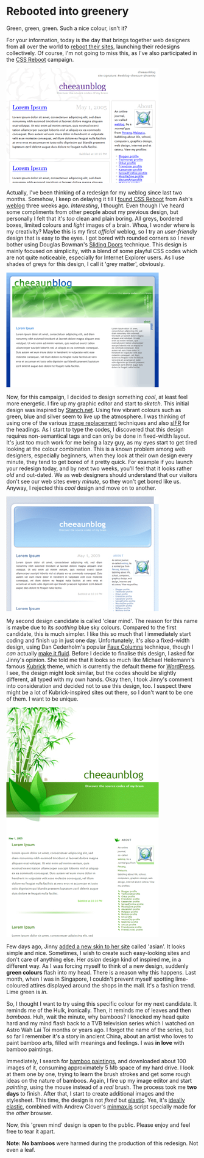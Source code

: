 Rebooted into greenery
===

Green, green, green. Such a nice colour, isn't it?

For your information, today is the day that brings together web designers from all over the world to [reboot their sites](http://may1reboot.com/ "May 1st Reboot"), launching their redesigns collectively. Of course, I'm not going to miss this, as I've also participated in the [CSS Reboot](http://cssreboot.com/) campaign.

![cheeaunblog web site in 'grey matter' design, complete with brain images](/blog/images/screenshots/web/cheeaunblog_grey_matter_brain_design.png)

Actually, I've been thinking of a redesign for my weblog since last two months. Somehow, I keep on delaying it till I [found CSS Reboot](http://ashweb.yada2.net/blogs/index.php/2005/04/10/css_reboot_2005 "CSS REBOOT 2005") from Ash's [weblog](http://ashweb.yada2.net/blogs/ "Ash Web Log") three weeks ago. *Interesting*, I thought. Even though I've heard some compliments from other people about my previous design, but personally I felt that it's *too* clean and plain boring. All greys, bordered boxes, limited colours and *light* images of a brain. Whoa, I wonder where is my creativity? Maybe this is my first *official* weblog, so I try an *user-friendly* design that is easy to the eyes. I got bored with rounded corners so I never bother using Douglas Bowman's [Sliding Doors](http://alistapart.com/articles/slidingdoors/ "Sliding Doors of CSS") technique. This design is mainly focused on simplicity, with a blend of some playful CSS codes which are not quite noticeable, especially for Internet Explorer users. As I use shades of greys for this design, I call it 'grey matter', obviously.

![cheeaunblog web site in 'cool' design, with usage of vibrant blue, free and silver colours](/blog/images/screenshots/web/cheeaunblog_cool_blue_green_silver_design.png)

Now, for this campaign, I decided to design something *cool*, at least feel more energetic. I fire up my graphic editor and start to *sketch*. This initial design was inspired by [Stanch.net](http://stanch.net/). Using few vibrant colours such as green, blue and silver seem to live up the atmosphere. I was thinking of using one of the various [image replacement](http://mezzoblue.com/tests/revised-image-replacement/ "Revised Image Replacement") techniques and also [sIFR](http://wiki.novemberborn.net/sifr/ "sIFR Documentation and FAQ") for the headings. As I start to type the codes, I discovered that this design requires non-semantical tags and can only be done in fixed-width layout. It's just too much work for me being a lazy guy, as my eyes start to get tired looking at the colour combination. This is a known problem among web designers, especially beginners, when they look at their own design every minute, they tend to get bored of it pretty quick. For example if you launch your redesign today, and by next two weeks, you'll feel that it looks rather *old* and out-dated. We as web designers should understand that our visitors don't see our web sites every *minute*, so they won't get bored like us. Anyway, I rejected this *cool* design and move on to another.

![cheeaunblog web site in 'clear mind' design, with sky blue colours and look a bit like a crystal](/blog/images/screenshots/web/cheeaunblog_clear_mind_blue_crystal_design.png)

My second design candidate is called 'clear mind'. The reason for this name is maybe due to its *soothing* blue sky colours. Compared to the first candidate, this is much simpler. I like this so much that I immediately start coding and finish up in just one day. Unfortunately, it's also a fixed-width design, using Dan Cederholm's popular [Faux Columns](http://alistapart.com/articles/fauxcolumns/) technique, though I *can* actually [make it fluid](http://meyerweb.com/eric/thoughts/2004/09/03/sliding-faux-columns/ "Sliding Faux Columns"). Before I decide to finalise this design, I asked for Jinny's opinion. She told me that it looks so much like Michael Heilemann's famous [Kubrick](http://binarybonsai.com/kubrick/) theme, which is currently the default theme for [WordPress](http://wordpress.org/). I see, the design might look similar, but the codes should be slightly different, all typed with my own hands. Okay then, I took Jinny's comment into consideration and decided not to use this design, too. I suspect there might be a lot of Kubrick-inspired sites out there, so I don't want to be one of them. I want to be unique.

![cheeaunblog web site in 'green mind' design, with images of bamboo trees and leaves](/blog/images/screenshots/web/cheeaunblog_green_mind_bamboo_leaves_design.png)

Few days ago, Jinny [added a new skin to her site](http://djspinnet.org/wp/index.php?p=162 "Creeps") called 'asian'. It looks simple and nice.  Sometimes, I wish to create such easy-looking sites and don't care of anything else. Her *asian* design kind of inspired me, in a different way. As I was forcing myself to think of a new design, suddenly **green colours** flash into my head. There is a reason why this happens. Last month, when I was in Singapore, I couldn't prevent myself spotting lime-coloured attires displayed around the shops in the mall. It's a fashion trend. Lime green is *in*.

So, I thought I want to try using this specific colour for my next candidate. It reminds me of the Hulk, ironically. Then, it reminds me of leaves and then *bamboos*. Huh, wait the minute, why bamboos? I knocked my head quite hard and my mind flash back to a TVB television series which I watched on Astro Wah Lai Toi months or years ago. I forgot the name of the series, but so far I remember it's a story in ancient China, about an artist who loves to paint bamboo arts, filled with meanings and feelings. I was **in love** with bamboo paintings.

Immediately, I search for [bamboo paintings](http://google.com/search?q=chinese+bamboo+paintings "Google Search: chinese bamboo paintings"), and downloaded about 100 images of it, consuming approximately 5 Mb space of my hard drive. I look at them one by one, trying to learn the brush strokes and get some rough ideas on the nature of bamboos. Again, I fire up my image editor and start *painting*, using the mouse instead of a *real* brush. The process took me **two days** to finish. After that, I start to create additional images and the stylesheet. This time, the design is not *fixed* but [elastic](http://alistapart.com/articles/elastic/ "Elastic Design"). Yes, it's [ideally elastic](http://maxdesign.com.au/presentation/em/ "Ideal line length for content"), combined with Andrew Clover's [minmax.js](http://doxdesk.com/software/js/minmax.html) script specially made for the *other* browser.

Now, this 'green mind' design is open to the public. Please enjoy and feel free to tear it apart.

**Note:** **No bamboos** were harmed during the production of this redesign. Not even a leaf.